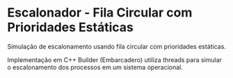 Escalonador - Fila Circular com Prioridades Estáticas
=====================================================

Simulação de escalonamento usando fila circular com prioridades estáticas.

Implementação em C++ Builder (Embarcadero) utiliza threads para simular o escalonamento dos processos em um sistema operacional.
